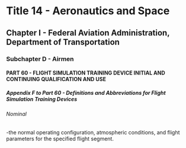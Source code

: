 
# Title 14 - Aeronautics and Space
## Chapter I - Federal Aviation Administration, Department of Transportation
### Subchapter D - Airmen
#### PART 60 - FLIGHT SIMULATION TRAINING DEVICE INITIAL AND CONTINUING QUALIFICATION AND USE
##### Appendix F to Part 60 - Definitions and Abbreviations for Flight Simulation Training Devices
###### Nominal

-the normal operating configuration, atmospheric conditions, and flight parameters for the specified flight segment.

